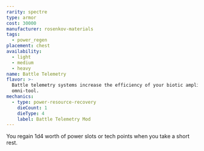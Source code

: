 ```yaml
---
rarity: spectre
type: armor
cost: 30000
manufacturer: rosenkov-materials
tags:
  - power_regen
placement: chest
availability:
  - light
  - medium
  - heavy
name: Battle Telemetry
flavor: >-
  Battle telemetry systems increase the efficiency of your biotic amplifiers and
  omni-tool.
mechanics:
  - type: power-resource-recovery
    dieCount: 1
    dieType: 4
    label: Battle Telemetry Mod
---
```

You regain 1d4 worth of power slots or tech points when you take a short rest.
